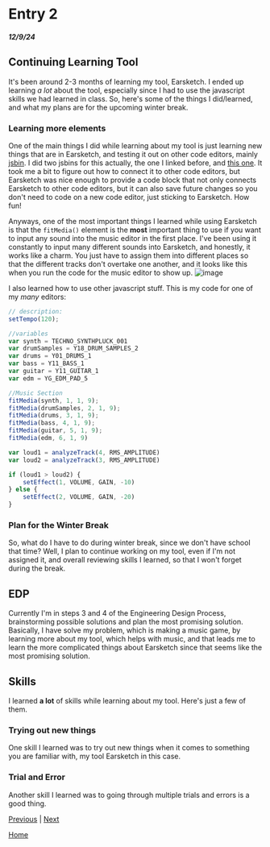 # Entry 2
##### 12/9/24

## Continuing Learning Tool
It's been around 2-3 months of learning my tool, Earsketch. I ended up learning *a lot* about the tool, especially since I had to use the javascript skills we had learned in class. So, here's some of the things I did/learned, and what my plans are for the upcoming winter break.

### Learning more elements
One of the main things I did while learning about my tool is just learning new things that are in Earsketch, and testing it out on other code editors, mainly [jsbin](https://jsbin.com/yayubolaze/edit?html,css,output). I did two jsbins for this actually, the one I linked before, and [this one](https://jsbin.com/woxajunela/1/edit?html,output). It took me a bit to figure out how to connect it to other code editors, but Earsketch was nice enough to provide a code block that not only connects Earsketch to other code editors, but it can also save future changes so you don't need to code on a new code editor, just sticking to Earsketch. How fun!

Anyways, one of the most important things I learned while using Earsketch is that the `fitMedia()` element is the **most** important thing to use if you want to input any sound into the music editor in the first place. I've been using it constantly to input many different sounds into Earsketch, and honestly, it works like a charm. You just have to assign them into different places so that the different tracks don't overtake one another, and it looks like this when you run the code for the music editor to show up. 
![image](https://github.com/user-attachments/assets/1ae608e7-5c6f-426a-a114-0213e27009cc)

I also learned how to use other javascript stuff. This is my code for one of my *many* editors:
```js
// description: 
setTempo(120);

//variables
var synth = TECHNO_SYNTHPLUCK_001
var drumSamples = Y18_DRUM_SAMPLES_2
var drums = Y01_DRUMS_1
var bass = Y11_BASS_1
var guitar = Y11_GUITAR_1
var edm = YG_EDM_PAD_5

//Music Section
fitMedia(synth, 1, 1, 9);
fitMedia(drumSamples, 2, 1, 9);
fitMedia(drums, 3, 1, 9);
fitMedia(bass, 4, 1, 9);
fitMedia(guitar, 5, 1, 9);
fitMedia(edm, 6, 1, 9)

var loud1 = analyzeTrack(4, RMS_AMPLITUDE)
var loud2 = analyzeTrack(3, RMS_AMPLITUDE)

if (loud1 > loud2) {
    setEffect(1, VOLUME, GAIN, -10)
} else {
    setEffect(2, VOLUME, GAIN, -20)
}
```

### Plan for the Winter Break
So, what do I have to do during winter break, since we don't have school that time? Well, I plan to continue working on my tool, even if I'm not assigned it, and overall reviewing skills I learned, so that I won't forget during the break.

## EDP
Currently I'm in steps 3 and 4 of the Engineering Design Process, brainstorming possible solutions and plan the most promising solution. Basically, I have solve my problem, which is making a music game, by learning more about my tool, which helps with music, and that leads me to learn the more complicated things about Earsketch since that seems like the most promising solution.

## Skills
I learned **a lot** of skills while learning about my tool. Here's just a few of them.

### Trying out new things
One skill I learned was to try out new things when it comes to something you are familiar with, my tool Earsketch in this case.

### Trial and Error
Another skill I learned was to going through multiple trials and errors is a good thing.

[Previous](entry01.md) | [Next](entry03.md)

[Home](../README.md)
